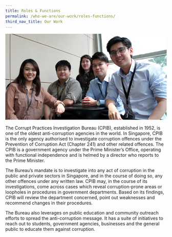 ```yaml
---
title: Roles & Functions
permalink: /who-we-are/our-work/roles-functions/
third_nav_title: Our Work
---
```


<img src="/images/who-we-are_roles-functions.jpg" alt="roles and functions">

The Corrupt Practices Investigation Bureau (CPIB), established in 1952, is one of the oldest anti-corruption agencies in the world. In Singapore, CPIB is the only agency authorised to investigate corruption offences under the Prevention of Corruption Act (Chapter 241) and other related offences. The CPIB is a government agency under the Prime Minister’s Office, operating with functional independence and is helmed by a director who reports to the Prime Minister.

The Bureau’s mandate is to investigate into any act of corruption in the public and private sectors in Singapore, and in the course of doing so, any other offences under any written law. CPIB may, in the course of its investigations, come across cases which reveal corruption-prone areas or loopholes in procedures in government departments. Based on its findings, CPIB will review the department concerned, point out weaknesses and recommend changes in their procedures. 

The Bureau also leverages on public education and community outreach efforts to spread the anti-corruption message. It has a suite of initiatives to reach out to students, government agencies, businesses and the general public to educate them against corruption.
